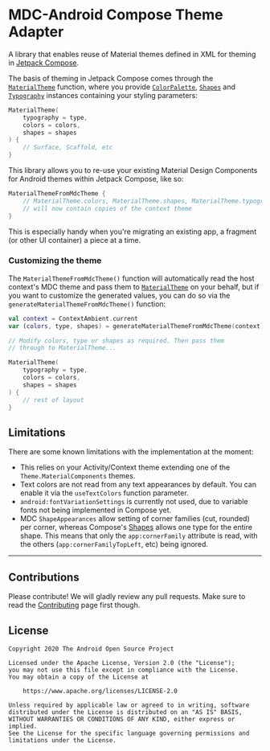 # MDC-Android Compose Theme Adapter

A library that enables reuse of Material themes defined in XML for theming in [Jetpack Compose](https://developer.android.com/jetpackcompose).

The basis of theming in Jetpack Compose comes through the [`MaterialTheme`][materialtheme] function, where you provide [`ColorPalette`](https://developer.android.com/reference/kotlin/androidx/ui/material/ColorPalette), [`Shapes`](https://developer.android.com/reference/kotlin/androidx/ui/material/Shapes) and [`Typography`](https://developer.android.com/reference/kotlin/androidx/ui/material/Typography) instances containing your styling parameters:

``` kotlin
MaterialTheme(
    typography = type,
    colors = colors,
    shapes = shapes
) {
    // Surface, Scaffold, etc
}
```

This library allows you to re-use your existing Material Design Components for Android themes within Jetpack Compose, like so:


``` kotlin
MaterialThemeFromMdcTheme {
    // MaterialTheme.colors, MaterialTheme.shapes, MaterialTheme.typography
    // will now contain copies of the context theme
}
```

This is especially handy when you're migrating an existing app, a fragment (or other UI container) a piece at a time.

### Customizing the theme

The `MaterialThemeFromMdcTheme()` function will automatically read the host context's MDC theme and pass them to [`MaterialTheme`][materialtheme] on your behalf, but if you want to customize the generated values, you can do so via the `generateMaterialThemeFromMdcTheme()` function:

``` kotlin
val context = ContextAmbient.current
var (colors, type, shapes) = generateMaterialThemeFromMdcTheme(context)

// Modify colors, type or shapes as required. Then pass them
// through to MaterialTheme...

MaterialTheme(
    typography = type,
    colors = colors,
    shapes = shapes
) {
    // rest of layout
}
```

</details>

## Limitations

There are some known limitations with the implementation at the moment:

* This relies on your Activity/Context theme extending one of the `Theme.MaterialComponents` themes.
* Text colors are not read from any text appearances by default. You can enable it via the `useTextColors` function parameter.
* `android:fontVariationSettings` is currently not used, due to variable fonts not being implemented in Compose yet.
* MDC `ShapeAppearances` allow setting of corner families (cut, rounded) per corner, whereas Compose's [Shapes][shapes] allows one type for the entire shape. This means that only the `app:cornerFamily` attribute is read, with the others (`app:cornerFamilyTopLeft`, etc) being ignored.

 [materialtheme]: https://developer.android.com/reference/kotlin/androidx/ui/material/MaterialTheme
 [shapes]: https://developer.android.com/reference/kotlin/androidx/ui/material/Shapes

---

## Contributions

Please contribute! We will gladly review any pull requests.
Make sure to read the [Contributing](CONTRIBUTING.md) page first though.

## License

```
Copyright 2020 The Android Open Source Project
 
Licensed under the Apache License, Version 2.0 (the "License");
you may not use this file except in compliance with the License.
You may obtain a copy of the License at

    https://www.apache.org/licenses/LICENSE-2.0

Unless required by applicable law or agreed to in writing, software
distributed under the License is distributed on an "AS IS" BASIS,
WITHOUT WARRANTIES OR CONDITIONS OF ANY KIND, either express or implied.
See the License for the specific language governing permissions and
limitations under the License.
```

[compose]: https://developer.android.com/jetpack/compose
[snap]: https://oss.sonatype.org/content/repositories/snapshots/dev/chrisbanes/accompanist/
[mdc]: https://material.io/develop/android/
